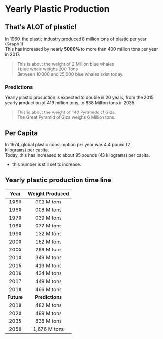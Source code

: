 # Yearly Plastic Production
## That's ALOT of plastic!
In 1960, the plastic industry produced 8 million tons of plastic per year (Graph 1)  
This has increased by nearly **5000%** to more than 400 million tons per year in 2017.

> This is about the weight of 2 Million blue whales  
> 1 blue whale weighs 200 Tons  
> Between 10,000 and 25,000 blue whales exist today. 

### Predictions 

Yearly plastic production is expected to double in 20 years, from the 2015 yearly production of 419 million tons, to 838 Million tons in 2035.

> This is about the weight of 140 Pyramids of Giza.  
>The Great Pyramid of Giza weighs 6 Million tons. 

## Per Capita	
In 1974, global plastic consumption per year was 4.4 pound (2 kilograms) per capita.  
Today, this has increased to about 95 pounds (43 kilograms) per capita.   
- this number is still set to increase.

## Yearly plastic production time line

|  Year  | Weight Produced |
| :----: |:--------------: | 
|  1950  |   002 M tons    | 
|  1960  |   008 M tons    |
|  1970  |   039 M tons    | 
|  1980  |   077 M tons    |
|  1990  |   132 M tons    | 
|  2000  |   162 M tons    |
|  2005  |   289 M tons    | 
|  2010  |   349 M tons    |
|  2015  |   419 M tons    |
|  2016  |   434 M tons    | 
|  2017  |   449 M tons    |
|  2018  |   466 M tons    | 
|**Future**|**Predictions**|
|  2019  |   482 M tons    | 
|  2020  |   499 M tons    | 
|  2035  |   838 M tons    | 
|  2050  |   1,676 M tons  |
